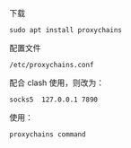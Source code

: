 
下载
```
sudo apt install proxychains
```

配置文件
```
/etc/proxychains.conf
```

配合 clash 使用，则改为：
```
socks5  127.0.0.1 7890
```

使用：
```sh
proxychains command
```